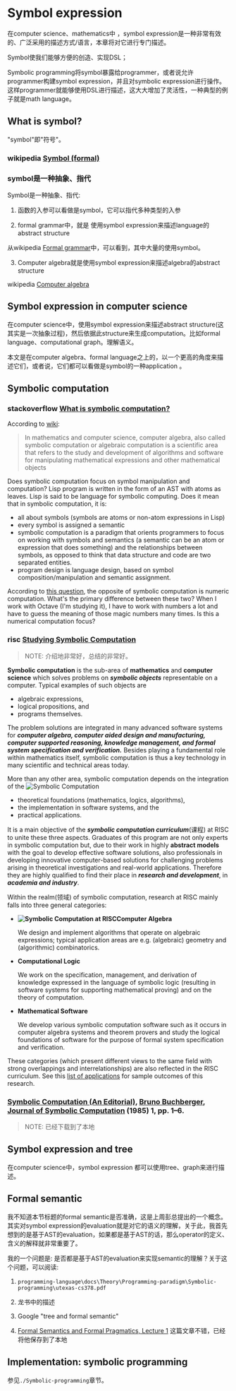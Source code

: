 # Symbol expression

在computer science、mathematics中 ，symbol expression是一种非常有效的、广泛采用的描述方式/语言，本章将对它进行专门描述。

Symbol使我们能够方便的创造、实现DSL；

Symbolic programming将symbol暴露给programmer，或者说允许programmer构建symbol expression，并且对symbolic expression进行操作。这样programmer就能够使用DSL进行描述，这大大增加了灵活性，一种典型的例子就是math language。

## What is symbol?

"symbol"即"符号"。

### wikipedia [Symbol (formal)](https://en.wikipedia.org/wiki/Symbol_(formal))



### symbol是一种抽象、指代

Symbol是一种抽象、指代:

1) 函数的入参可以看做是symbol，它可以指代多种类型的入参



2) formal grammar中，就是 使用symbol expression来描述language的abstract structure

从wikipedia [Formal grammar](https://en.wikipedia.org/wiki/Formal_grammar)中，可以看到，其中大量的使用symbol。

3) Computer algebra就是使用symbol expression来描述algebra的abstract structure

wikipedia [Computer algebra](https://en.wikipedia.org/wiki/Computer_algebra)





## Symbol expression in computer science

在computer science中，使用symbol expression来描述abstract structure(这其实是一次抽象过程)，然后依据此structure来生成computation。比如formal language、computational graph。理解语义。



本文是在computer algebra、formal language之上的，以一个更高的角度来描述它们，或者说，它们都可以看做是symbol的一种application 。



## Symbolic computation

### stackoverflow [What is symbolic computation?](https://stackoverflow.com/questions/16395704/what-is-symbolic-computation)

According to [wiki](https://en.wikipedia.org/wiki/Symbolic_computation):

> In mathematics and computer science, computer algebra, also called symbolic computation or algebraic computation is a scientific area that refers to the study and development of algorithms and software for manipulating mathematical expressions and other mathematical objects

Does symbolic computation focus on symbol manipulation and computation? Lisp program is written in the form of an AST with atoms as leaves. Lisp is said to be language for symbolic computing. Does it mean that in symbolic computation, it is:

- all about symbols (symbols are atoms or non-atom expressions in Lisp)
- every symbol is assigned a semantic
- symbolic computation is a paradigm that orients programmers to focus on working with symbols and semantics (a semantic can be an atom or expression that does something) and the relationships between symbols, as opposed to think that data structure and code are two separated entities.
- program design is language design, based on symbol composition/manipulation and semantic assignment.

According to [this question](https://stackoverflow.com/questions/5588962/what-is-the-opposite-to-symbolic-computation), the opposite of symbolic computation is numeric computation. What's the primary difference between these two? When I work with Octave (I'm studying it), I have to work with numbers a lot and have to guess the meaning of those magic numbers many times. Is this a numerical computation focus?



### risc [Studying Symbolic Computation](https://risc.jku.at/studying-symbolic-computation/)

> NOTE: 介绍地非常好，总结的非常好。

**Symbolic computation** is the sub-area of **mathematics** and **computer science** which solves problems on ***symbolic objects*** representable on a computer. Typical examples of such objects are

- algebraic expressions,
- logical propositions, and
- programs themselves.

The problem solutions are integrated in many advanced software systems for ***computer algebra, computer aided design and manufacturing, computer supported reasoning, knowledge management, and formal system specification and verification.*** Besides playing a fundamental role within mathematics itself, symbolic computation is thus a key technology in many scientific and technical areas today.

More than any other area, symbolic computation depends on the integration of the
![Symbolic Computation](https://risc.jku.at/wp-content/uploads/2018/03/SC-600x318.png)

- theoretical foundations (mathematics, logics, algorithms),
- the implementation in software systems, and the
- practical applications.

It is a main objective of the ***symbolic computation curriculum***(课程) at RISC to unite these three aspects. Graduates of this program are not only experts in symbolic computation but, due to their work in highly **abstract models** with the goal to develop effective software solutions, also professionals in developing innovative computer-based solutions for challenging problems arising in theoretical investigations and real-world applications. Therefore they are highly qualified to find their place in ***research and development***, in ***academia and industry***.

Within the realm(领域) of symbolic computation, research at RISC mainly falls into three general categories:

- **![Symbolic Computation at RISC](https://risc.jku.at/wp-content/uploads/2018/03/SC2.png)Computer Algebra**

  We design and implement algorithms that operate on algebraic expressions; typical application areas are e.g. (algebraic) geometry and (algorithmic) combinatorics.

- **Computational Logic**

  We work on the specification, management, and derivation of knowledge expressed in the language of symbolic logic (resulting in software systems for supporting mathematical proving) and on the theory of computation.

- **Mathematical Software**

  We develop various symbolic computation software such as it occurs in computer algebra systems and theorem provers and study the logical foundations of software for the purpose of formal system specification and verification.

These categories (which present different views to the same field with strong overlappings and interrelationships) are also reflected in the RISC curriculum. See this [list of applications](https://risc.jku.at/applications/) for sample outcomes of this research.





### [Symbolic Computation (An Editorial)](http://www3.risc.jku.at/publications/download/risc_2749/1985-03-00-C.pdf), [Bruno Buchberger](https://en.wikipedia.org/wiki/Bruno_Buchberger), [Journal of Symbolic Computation](https://en.wikipedia.org/wiki/Journal_of_Symbolic_Computation) (1985) 1, pp. 1–6.

> NOTE: 已经下载到了本地



## Symbol expression and tree

在computer science中，symbol expression 都可以使用tree、graph来进行描述。



## Formal semantic

我不知道本节标题的formal semantic是否准确，这是上周彭总提出的一个概念。其实对symbol expression的evaluation就是对它的语义的理解，关于此，我首先想到的是基于AST的evaluation，如果都是基于AST的话，那么operator的定义、含义的解释就非常重要了。

我的一个问题是: 是否都是基于AST的evaluation来实现semantic的理解？关于这个问题，可以阅读: 

1) `programming-language\docs\Theory\Programming-paradigm\Symbolic-programming\utexas-cs378.pdf`

2) 龙书中的描述

3) Google "tree and formal semantic"

4) [Formal Semantics and Formal Pragmatics, Lecture 1](http://people.umass.edu/partee/MGU_2009/materials/MGU091_2-up.pdf)  这篇文章不错，已经将他保存到了本地



## Implementation: symbolic programming

参见`./Symbolic-programming`章节。